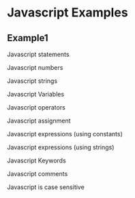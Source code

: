 # Javascript Examples 
## Example1

Javascript statements

Javascript numbers

Javascript strings

Javascript Variables

Javascript operators

Javascript assignment

Javascript expressions (using constants)

Javascript expressions (using strings)

Javascript Keywords

Javascript comments

Javascript is case sensitive
